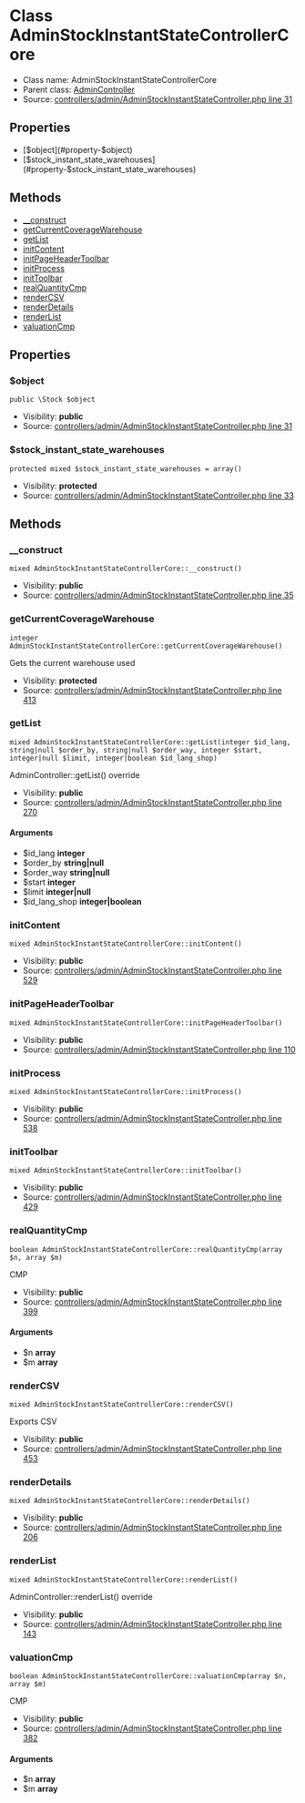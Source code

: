 Class AdminStockInstantStateControllerCore
=====================





* Class name: AdminStockInstantStateControllerCore
* Parent class: [AdminController](class.AdminControllerCore.md)
* Source: [controllers/admin/AdminStockInstantStateController.php line 31](https://github.com/PrestaShop/PrestaShop/blob/1.6.1.1/controllers/admin/AdminStockInstantStateController.php#L31)



Properties
----------

* [$object](#property-$object)
* [$stock_instant_state_warehouses](#property-$stock_instant_state_warehouses)

Methods
-------
* [__construct](#method-__construct)
* [getCurrentCoverageWarehouse](#method-getCurrentCoverageWarehouse)
* [getList](#method-getList)
* [initContent](#method-initContent)
* [initPageHeaderToolbar](#method-initPageHeaderToolbar)
* [initProcess](#method-initProcess)
* [initToolbar](#method-initToolbar)
* [realQuantityCmp](#method-realQuantityCmp)
* [renderCSV](#method-renderCSV)
* [renderDetails](#method-renderDetails)
* [renderList](#method-renderList)
* [valuationCmp](#method-valuationCmp)




Properties
----------


### <a name="property-$object"></a>$object

    public \Stock $object





* Visibility: **public**
* Source: [controllers/admin/AdminStockInstantStateController.php line 31](https://github.com/PrestaShop/PrestaShop/blob/1.6.1.1/controllers/admin/AdminStockInstantStateController.php#L31)


### <a name="property-$stock_instant_state_warehouses"></a>$stock_instant_state_warehouses

    protected mixed $stock_instant_state_warehouses = array()





* Visibility: **protected**
* Source: [controllers/admin/AdminStockInstantStateController.php line 33](https://github.com/PrestaShop/PrestaShop/blob/1.6.1.1/controllers/admin/AdminStockInstantStateController.php#L33)


Methods
-------


### <a name="method-__construct"></a>__construct

    mixed AdminStockInstantStateControllerCore::__construct()





* Visibility: **public**
* Source: [controllers/admin/AdminStockInstantStateController.php line 35](https://github.com/PrestaShop/PrestaShop/blob/1.6.1.1/controllers/admin/AdminStockInstantStateController.php#L35)




### <a name="method-getCurrentCoverageWarehouse"></a>getCurrentCoverageWarehouse

    integer AdminStockInstantStateControllerCore::getCurrentCoverageWarehouse()

Gets the current warehouse used



* Visibility: **protected**
* Source: [controllers/admin/AdminStockInstantStateController.php line 413](https://github.com/PrestaShop/PrestaShop/blob/1.6.1.1/controllers/admin/AdminStockInstantStateController.php#L413)




### <a name="method-getList"></a>getList

    mixed AdminStockInstantStateControllerCore::getList(integer $id_lang, string|null $order_by, string|null $order_way, integer $start, integer|null $limit, integer|boolean $id_lang_shop)

AdminController::getList() override



* Visibility: **public**
* Source: [controllers/admin/AdminStockInstantStateController.php line 270](https://github.com/PrestaShop/PrestaShop/blob/1.6.1.1/controllers/admin/AdminStockInstantStateController.php#L270)


#### Arguments
* $id_lang **integer**
* $order_by **string|null**
* $order_way **string|null**
* $start **integer**
* $limit **integer|null**
* $id_lang_shop **integer|boolean**



### <a name="method-initContent"></a>initContent

    mixed AdminStockInstantStateControllerCore::initContent()





* Visibility: **public**
* Source: [controllers/admin/AdminStockInstantStateController.php line 529](https://github.com/PrestaShop/PrestaShop/blob/1.6.1.1/controllers/admin/AdminStockInstantStateController.php#L529)




### <a name="method-initPageHeaderToolbar"></a>initPageHeaderToolbar

    mixed AdminStockInstantStateControllerCore::initPageHeaderToolbar()





* Visibility: **public**
* Source: [controllers/admin/AdminStockInstantStateController.php line 110](https://github.com/PrestaShop/PrestaShop/blob/1.6.1.1/controllers/admin/AdminStockInstantStateController.php#L110)




### <a name="method-initProcess"></a>initProcess

    mixed AdminStockInstantStateControllerCore::initProcess()





* Visibility: **public**
* Source: [controllers/admin/AdminStockInstantStateController.php line 538](https://github.com/PrestaShop/PrestaShop/blob/1.6.1.1/controllers/admin/AdminStockInstantStateController.php#L538)




### <a name="method-initToolbar"></a>initToolbar

    mixed AdminStockInstantStateControllerCore::initToolbar()





* Visibility: **public**
* Source: [controllers/admin/AdminStockInstantStateController.php line 429](https://github.com/PrestaShop/PrestaShop/blob/1.6.1.1/controllers/admin/AdminStockInstantStateController.php#L429)




### <a name="method-realQuantityCmp"></a>realQuantityCmp

    boolean AdminStockInstantStateControllerCore::realQuantityCmp(array $n, array $m)

CMP



* Visibility: **public**
* Source: [controllers/admin/AdminStockInstantStateController.php line 399](https://github.com/PrestaShop/PrestaShop/blob/1.6.1.1/controllers/admin/AdminStockInstantStateController.php#L399)


#### Arguments
* $n **array**
* $m **array**



### <a name="method-renderCSV"></a>renderCSV

    mixed AdminStockInstantStateControllerCore::renderCSV()

Exports CSV



* Visibility: **public**
* Source: [controllers/admin/AdminStockInstantStateController.php line 453](https://github.com/PrestaShop/PrestaShop/blob/1.6.1.1/controllers/admin/AdminStockInstantStateController.php#L453)




### <a name="method-renderDetails"></a>renderDetails

    mixed AdminStockInstantStateControllerCore::renderDetails()





* Visibility: **public**
* Source: [controllers/admin/AdminStockInstantStateController.php line 206](https://github.com/PrestaShop/PrestaShop/blob/1.6.1.1/controllers/admin/AdminStockInstantStateController.php#L206)




### <a name="method-renderList"></a>renderList

    mixed AdminStockInstantStateControllerCore::renderList()

AdminController::renderList() override



* Visibility: **public**
* Source: [controllers/admin/AdminStockInstantStateController.php line 143](https://github.com/PrestaShop/PrestaShop/blob/1.6.1.1/controllers/admin/AdminStockInstantStateController.php#L143)




### <a name="method-valuationCmp"></a>valuationCmp

    boolean AdminStockInstantStateControllerCore::valuationCmp(array $n, array $m)

CMP



* Visibility: **public**
* Source: [controllers/admin/AdminStockInstantStateController.php line 382](https://github.com/PrestaShop/PrestaShop/blob/1.6.1.1/controllers/admin/AdminStockInstantStateController.php#L382)


#### Arguments
* $n **array**
* $m **array**


